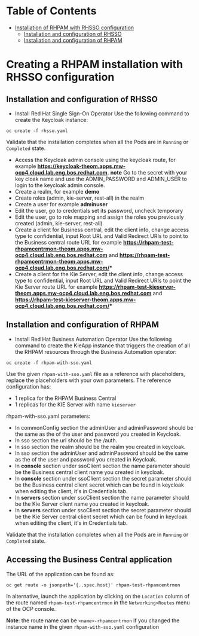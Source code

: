 # Table of Contents
* [Installation of RHPAM with RHSSO configuration](#creating-a-rhpam-installation-with-rhsso-configuration)
    * [Installation and configuration of RHSSO](#installation-and-configuration-of-rhsso)
    * [Installation and configuration of RHPAM](#installation-and-configuration-of-rhpam)

# Creating a RHPAM installation with RHSSO configuration

## Installation and configuration of RHSSO
* Install Red Hat Single Sign-On Operator
  Use the following command to create the Keycloak instance:
```shell
oc create -f rhsso.yaml
```

Validate that the installation completes when all the Pods are in `Running` or `Completed` state.

* Access the Keycloak admin console using the keycloak route, for example **https://keycloak-theom.apps.mw-ocp4.cloud.lab.eng.bos.redhat.com**.
**note** Go to the secret with your key cloak name and use the ADMIN_PASSWORD and ADMIN_USER to login to the keycloak admin console.
* Create a realm, for example **demo**
* Create roles (admin, kie-server, rest-all) in the realm
* Create a user for example **adminuser**
* Edit the user, go to credentials set its password, uncheck temporary   
* Edit the user, go to role mapping and assign the roles you previously created (admin, kie-server, rest-all)
* Create a client for Business central, edit the client info, change access type to confidential, input Root URL and Valid Redirect URIs to point to the Business central route URL for example **https://rhpam-test-rhpamcentrmon-theom.apps.mw-ocp4.cloud.lab.eng.bos.redhat.com** and __https://rhpam-test-rhpamcentrmon-theom.apps.mw-ocp4.cloud.lab.eng.bos.redhat.com/*__
* Create a client for the Kie Server, edit the client info, change access type to confidential, input Root URL and Valid Redirect URIs to point the Kie Server route URL for example **https://rhpam-test-kieserver-theom.apps.mw-ocp4.cloud.lab.eng.bos.redhat.com** and __https://rhpam-test-kieserver-theom.apps.mw-ocp4.cloud.lab.eng.bos.redhat.com/*__

## Installation and configuration of RHPAM
* Install Red Hat Business Automation Operator
Use the following command to create the KieApp instance that triggers the creation of all the RHPAM resources through the
Business Automation operator:
```shell
oc create -f rhpam-with-sso.yaml
```
Use the given `rhpam-with-sso.yaml` file as a reference with placeholders, replace the placeholders with your own parameters.
The reference configuration has:
* 1 replica for the RHPAM Business Central
* 1 replicas for the KIE Server with name `kieserver`

rhpam-with-sso.yaml parameters:

* In commonConfig section the adminUser and adminPassword should be the same as the of the user and password you created in Keycloak.
* In sso section the url should be the <keycloak route name>/auth.
* In sso section the realm should be the realm you created in keycloak.
* In sso section the adminUser and adminPassword should be the same as the of the user and password you created in Keycloak.
* In **console** section under ssoClient section the name parameter should be the Business central client name you created in keycloak.
* In **console** section under ssoClient section the secret parameter should be the Business central client secret which can be found in keycloak when editing the client, it's in Credentials tab.
* In **servers** section under ssoClient section the name parameter should be the Kie Server client name you created in keycloak.
* In **servers** section under ssoClient section the secret parameter should be the Kie Server central client secret which can be found in keycloak when editing the client, it's in Credentials tab.

Validate that the installation completes when all the Pods are in `Running` or `Completed` state.

## Accessing the Business Central application
The URL of the application can be found as:
```shell
oc get route -o jsonpath='{..spec.host}' rhpam-test-rhpamcentrmon
```
In alternative, launch the application by clicking on the `Location` column of the route named
`rhpam-test-rhpamcentrmon` in the `Networking>Routes` menu of the OCP console.

**Note**: the route name can be `<name>-rhpamcentrmon` if you changed the instance name in the given
`rhpam-with-sso.yaml` configuration
